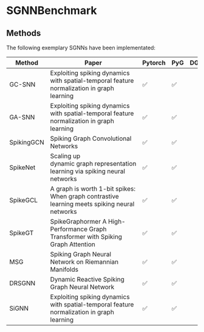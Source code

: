 # SGNNBenchmark

## Methods
The following exemplary SGNNs have been implementated:

|Method|Paper|Pytorch|PyG|DGL|
|-|-|-|-|-|
|GC-SNN|Exploiting spiking dynamics with spatial-temporal feature normalization in graph learning|✅|✅||
|GA-SNN|Exploiting spiking dynamics with spatial-temporal feature normalization in graph learning|✅|✅||
|SpikingGCN|Spiking Graph Convolutional Networks|✅|✅||
|SpikeNet|Scaling up dynamic graph representation learning via spiking neural networks|✅|✅||
|SpikeGCL|A graph is worth 1-bit spikes: When graph contrastive learning meets spiking neural networks|✅|✅||
|SpikeGT|SpikeGraphormer A High-Performance Graph Transformer with Spiking Graph Attention|✅|✅||
|MSG|Spiking Graph Neural Network on Riemannian Manifolds|✅|✅||
|DRSGNN|Dynamic Reactive Spiking Graph Neural Network|✅|✅||
|SiGNN|Exploiting spiking dynamics with spatial-temporal feature normalization in graph learning|✅|✅|||

